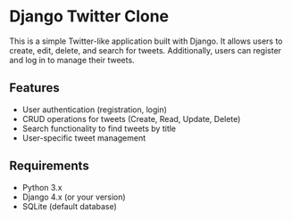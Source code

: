 # Django Twitter Clone

This is a simple Twitter-like application built with Django. It allows users to create, edit, delete, and search for tweets. Additionally, users can register and log in to manage their tweets.

## Features

- User authentication (registration, login)
- CRUD operations for tweets (Create, Read, Update, Delete)
- Search functionality to find tweets by title
- User-specific tweet management

## Requirements

- Python 3.x
- Django 4.x (or your version)
- SQLite (default database)
